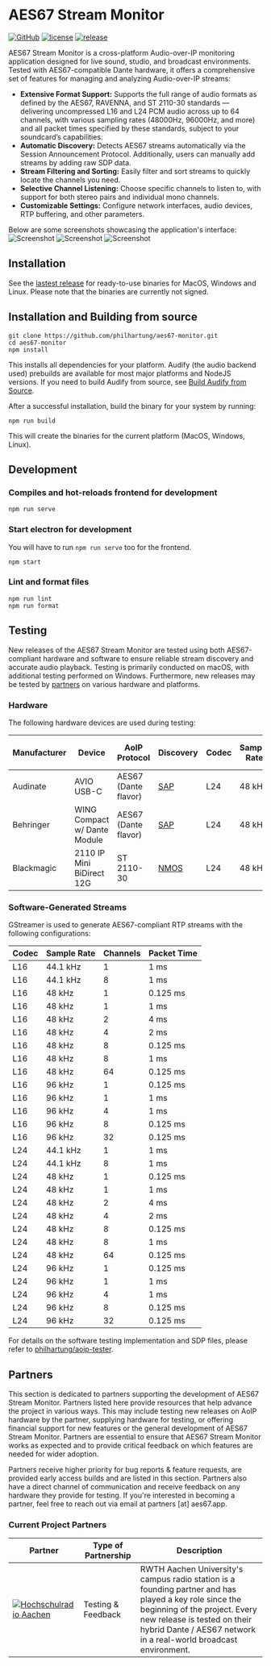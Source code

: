 # AES67 Stream Monitor

[![GitHub](https://img.shields.io/github/stars/philhartung/aes67-monitor?style=flat&label=GitHub%20%E2%AD%90)](https://github.com/philhartung/aes67-monitor)
[![license](https://img.shields.io/github/license/philhartung/aes67-monitor.svg)](https://github.com/philhartung/aes67-monitor?tab=MIT-1-ov-file)
[![release](https://img.shields.io/github/v/release/philhartung/aes67-monitor?display_name=tag)](https://github.com/philhartung/aes67-monitor/releases/latest)

AES67 Stream Monitor is a cross-platform Audio-over-IP monitoring application designed for live sound, studio, and broadcast environments. Tested with AES67-compatible Dante hardware, it offers a comprehensive set of features for managing and analyzing Audio-over-IP streams:

- **Extensive Format Support:** Supports the full range of audio formats as defined by the AES67, RAVENNA, and ST 2110-30 standards — delivering uncompressed L16 and L24 PCM audio across up to 64 channels, with various sampling rates (48000Hz, 96000Hz, and more) and all packet times specified by these standards, subject to your soundcard’s capabilities.
- **Automatic Discovery:** Detects AES67 streams automatically via the Session Announcement Protocol. Additionally, users can manually add streams by adding raw SDP data.
- **Stream Filtering and Sorting:** Easily filter and sort streams to quickly locate the channels you need.
- **Selective Channel Listening:** Choose specific channels to listen to, with support for both stereo pairs and individual mono channels.
- **Customizable Settings:** Configure network interfaces, audio devices, RTP buffering, and other parameters.

Below are some screenshots showcasing the application's interface:
![Screenshot](.doc/streams.png "Screenshot of streams overview page")
![Screenshot](.doc/details.png "Screenshot of stream details page")
![Screenshot](.doc/settings.png "Screenshot of settings page")

## Installation

See the [lastest release](https://github.com/philhartung/aes67-monitor/releases/latest) for ready-to-use binaries for MacOS, Windows and Linux. Please note that the binaries are currently not signed.

## Installation and Building from source

```
git clone https://github.com/philhartung/aes67-monitor.git
cd aes67-monitor
npm install
```

This installs all dependencies for your platform. Audify (the audio backend used) prebuilds are available for most major platforms and NodeJS versions. If you need to build Audify from source, see [Build Audify from Source](https://github.com/almoghamdani/audify#requirements-for-source-build).

After a successful installation, build the binary for your system by running:

```
npm run build
```

This will create the binaries for the current platform (MacOS, Windows, Linux).

## Development

### Compiles and hot-reloads frontend for development

```
npm run serve
```

### Start electron for development

You will have to run `npm run serve` too for the frontend.

```
npm start
```

### Lint and format files

```
npm run lint
npm run format
```

## Testing

New releases of the AES67 Stream Monitor are tested using both AES67-compliant hardware and software to ensure reliable stream discovery and accurate audio playback. Testing is primarily conducted on macOS, with additional testing performed on Windows. Furthermore, new releases may be tested by [partners](#partners) on various hardware and platforms.

### Hardware

The following hardware devices are used during testing:

| Manufacturer | Device                       | AoIP Protocol        | Discovery                                            | Codec | Sample Rate | Channels per Stream | Packet Time |
| ------------ | ---------------------------- | -------------------- | ---------------------------------------------------- | ----- | ----------- | ------------------- | ----------- |
| Audinate     | AVIO USB-C                   | AES67 (Dante flavor) | [SAP](https://datatracker.ietf.org/doc/html/rfc2974) | L24   | 48 kHz      | 1 – 2               | 1 ms        |
| Behringer    | WING Compact w/ Dante Module | AES67 (Dante flavor) | [SAP](https://datatracker.ietf.org/doc/html/rfc2974) | L24   | 48 kHz      | 1 – 8               | 1 ms        |
| Blackmagic   | 2110 IP Mini BiDirect 12G    | ST 2110-30           | [NMOS](https://specs.amwa.tv/nmos/)                  | L24   | 48 kHz      | 2 – 16              | 0.125 ms    |

### Software-Generated Streams

GStreamer is used to generate AES67-compliant RTP streams with the following configurations:

| Codec | Sample Rate | Channels | Packet Time |
| ----- | ----------- | -------- | ----------- |
| L16   | 44.1 kHz    | 1        | 1 ms        |
| L16   | 44.1 kHz    | 8        | 1 ms        |
| L16   | 48 kHz      | 1        | 0.125 ms    |
| L16   | 48 kHz      | 1        | 1 ms        |
| L16   | 48 kHz      | 2        | 4 ms        |
| L16   | 48 kHz      | 4        | 2 ms        |
| L16   | 48 kHz      | 8        | 0.125 ms    |
| L16   | 48 kHz      | 8        | 1 ms        |
| L16   | 48 kHz      | 64       | 0.125 ms    |
| L16   | 96 kHz      | 1        | 0.125 ms    |
| L16   | 96 kHz      | 1        | 1 ms        |
| L16   | 96 kHz      | 4        | 1 ms        |
| L16   | 96 kHz      | 8        | 0.125 ms    |
| L16   | 96 kHz      | 32       | 0.125 ms    |
| L24   | 44.1 kHz    | 1        | 1 ms        |
| L24   | 44.1 kHz    | 8        | 1 ms        |
| L24   | 48 kHz      | 1        | 0.125 ms    |
| L24   | 48 kHz      | 1        | 1 ms        |
| L24   | 48 kHz      | 2        | 4 ms        |
| L24   | 48 kHz      | 4        | 2 ms        |
| L24   | 48 kHz      | 8        | 0.125 ms    |
| L24   | 48 kHz      | 8        | 1 ms        |
| L24   | 48 kHz      | 64       | 0.125 ms    |
| L24   | 96 kHz      | 1        | 0.125 ms    |
| L24   | 96 kHz      | 1        | 1 ms        |
| L24   | 96 kHz      | 4        | 1 ms        |
| L24   | 96 kHz      | 8        | 0.125 ms    |
| L24   | 96 kHz      | 32       | 0.125 ms    |

For details on the software testing implementation and SDP files, please refer to [philhartung/aoip-tester](https://github.com/philhartung/aoip-tester).

## Partners

This section is dedicated to partners supporting the development of AES67 Stream Monitor. Partners listed here provide resources that help advance the project in various ways. This may include testing new releases on AoIP hardware by the partner, supplying hardware for testing, or offering financial support for new features or the general development of AES67 Stream Monitor. Partners are essential to ensure that AES67 Stream Monitor works as expected and to provide critical feedback on which features are needed for wider adoption.

Partners receive higher priority for bug reports & feature requests, are provided early access builds and are listed in this section. Partners also have a direct channel of communication and receive feedback on any hardware they provide for testing. If you're interested in becoming a partner, feel free to reach out via email at partners [at] aes67.app.

### Current Project Partners

| Partner                                                                                     | Type of Partnership | Description                                                                                                                                                                                                                                |
| ------------------------------------------------------------------------------------------- | ------------------- | ------------------------------------------------------------------------------------------------------------------------------------------------------------------------------------------------------------------------------------------ |
| <a href="https://hochschulradio-aachen.de"><picture><source media="(prefers-color-scheme: dark)" srcset=".doc/logo-hochschulradio-dark.png"><source media="(prefers-color-scheme: light)" srcset=".doc/logo-hochschulradio-light.png"><img alt="Hochschulradio Aachen" src=".doc/logo-hochschulradio-dark.png"></picture></a> | Testing & Feedback  | RWTH Aachen University's campus radio station is a founding partner and has played a key role since the beginning of the project. Every new release is tested on their hybrid Dante / AES67 network in a real-world broadcast environment. |
